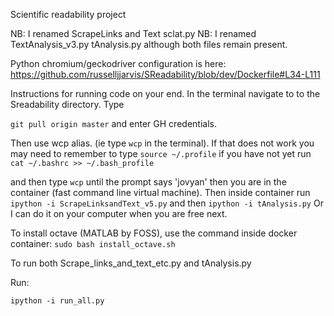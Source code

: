 Scientific readability project

NB: I renamed ScrapeLinks and Text sclat.py
NB: I renamed TextAnalysis_v3.py tAnalysis.py although both files remain present.


Python chromium/geckodriver configuration is here:
https://github.com/russelljjarvis/SReadability/blob/dev/Dockerfile#L34-L111


Instructions for running code on your end. In the terminal navigate to to the Sreadability directory. Type 

```git pull origin master``` and enter GH credentials.

Then use wcp alias. (ie type `wcp` in the terminal). If that does not work you may need to remember to type ```source ~/.profile``` if you have not yet run `cat ~/.bashrc >> ~/.bash_profile `

and then 
type ```wcp``` until the prompt says 'jovyan' then you are in the container (fast command line virtual machine).
Then inside container run ```ipython -i ScrapeLinksandText_v5.py``` and then ```ipython -i tAnalysis.py```
Or I can do it on your computer when you are free next.

To install octave (MATLAB by FOSS), use the command inside docker container:
```sudo bash install_octave.sh```

To run both Scrape_links_and_text_etc.py and tAnalysis.py

Run:

``` ipython -i run_all.py ```